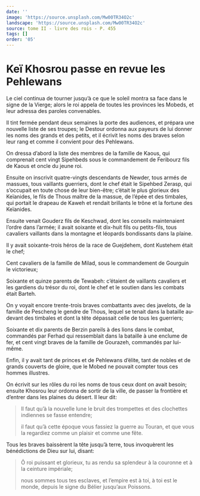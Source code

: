 ```yaml
---
date: ''
image: 'https://source.unsplash.com/Mw00TR34O2c'
landscape: 'https://source.unsplash.com/Mw00TR34O2c'
source: tome II - livre des rois - P. 455
tags: []
order: '05'
---
```


# Keï Khosrou passe en revue les Pehlewans

Le ciel continua de tourner jusqu’à ce que le soleil montra sa face dans le signe de la Vierge; alors le roi appela de toutes les provinces les Mobeds, et leur adressa des paroles convenables.

Il tint fermée pendant deux semaines la porte des audiences, et prépara une nouvelle liste de ses troupes; le Destour ordonna aux payeurs de lui donner les noms des grands et des petits, et il écrivit les noms des braves selon leur rang et comme il convient pour des Pehlewans.

On dressa d’abord la liste des membres de la famille de Kaous, qui comprenait cent vingt Sipehbeds sous le commandement de Feribourz fils de Kaous et oncle du jeune roi.

Ensuite on inscrivit quatre-vingts descendants de Newder, tous armés de massues, tous vaillants guerriers, dont le chef était le Sipehbed Zerasp, qui s’occupait en toute chose de leur bien-être; c’était le plus glorieux des Keïanides, le fils de Thous maître de la massue, de l’épée et des timbales, qui portait le drapeau de Kaweh et rendait brillants le trône et la fortune des Keïanides.

Ensuite venait Gouderz fils de Keschwad, dont les conseils maintenaient l’ordre dans l’armée; il avait soixante et dix-huit fils ou petits-fils, tous cavaliers vaillants dans la montagne et léopards bondissants dans la plaine.

Il y avait soixante-trois héros de la race de Guejdehem, dont Kustehem était le chef;

Cent cavaliers de la famille de Milad, sous le commandement de Gourguin le victorieux;

Soixante et quinze parents de Tewabeh: c’étaient de vaillants cavaliers et les gardiens du trésor du roi, dont le chef et le soutien dans les combats était Barteh.

On y voyait encore trente-trois braves combattants avec des javelots, de la famille de Pescheng le gendre de Thous, lequel se tenait dans la bataille au-devant des timbales et dont la tête dépassait celle de tous les guerriers;

Soixante et dix parents de Berzin pareils à des lions dans le combat, commandés par Ferhad qui ressemblait dans la bataille à une enclume de fer, et cent vingt braves de la famille de Gourazeh, commandés par lui-même.

Enfin, il y avait tant de princes et de Pehlewans d’élite, tant de nobles et de grands couverts de gloire, que le Mobed ne pouvait compter tous ces hommes illustres.

On écrivit sur les rôles du roi les noms de tous ceux dont on avait besoin; ensuite Khosrou leur ordonna de sortir de la ville, de passer la frontière et d’entrer dans les plaines du désert. Il leur dit:

> Il faut qu’à la nouvelle lune le bruit des trompettes et des clochettes indiennes se fasse entendre;
>
> il faut qu’à cette époque vous fassiez la guerre au Touran, et que vous la regardiez comme un plaisir et comme une fête.

Tous les braves baissèrent la tête jusqu’à terre, tous invoquèrent les bénédictions de Dieu sur lui, disant:

> Ô roi puissant et glorieux, tu as rendu sa splendeur à la couronne et à la ceinture impériale;
>
> nous sommes tous tes esclaves, et l’empire est à toi, à toi est le monde, depuis le signe du Bélier jusqu’aux Poissons.
